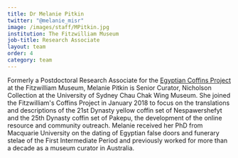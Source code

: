 ```yaml
---
title: Dr Melanie Pitkin
twitter: "@melanie_misr"
image: /images/staff/MPitkin.jpg
institution: The Fitzwilliam Museum
job-title: Research Associate
layout: team
order: 4
category: team
---
```

Formerly a Postdoctoral Research Associate for the [Egyptian Coffins Project](https://egyptiancoffins.org) at the Fitzwilliam Museum, Melanie Pitkin is 
Senior Curator, Nicholson Collection at the University of Sydney Chau Chak Wing Museum.
She joined the Fitzwilliam's Coffins Project in January 2018 to focus on the translations and descriptions of the 21st Dynasty yellow coffin
 set of Nespawershefyt and the 25th Dynasty coffin set of Pakepu, the development of the online resource and community
 outreach. Melanie received her PhD from Macquarie University on the dating of Egyptian false doors and funerary stelae
 of the First Intermediate Period and previously worked for more than a decade as a museum curator in Australia.
